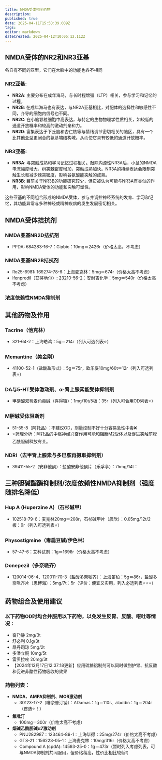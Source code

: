 ```yaml
---
title: NMDA受体相关药物
description: 
published: true
date: 2025-04-11T15:58:39.009Z
tags: 
editor: markdown
dateCreated: 2025-04-12T10:05:12.112Z
---
```


## NMDA受体的NR2和NR3亚基

各自有不同的亚型，它们在大脑中的功能也各不相同

### NR2亚基:

- **NR2A**: 主要分布在成年海马，与长时程增强（LTP）相关，参与学习和记忆的过程。
- **NR2B**: 在成年海马也有表达，与NR2A亚基相比，对配体的选择性和敏感性不同，介导的细胞内信号也不同。
- **NR2C**: 在小脑颗粒细胞中高表达，与特定的生物物理学性质相关，如较低的通道开放概率和较高的激动剂亲和力。
- **NR2D**: 富集表达于下丘脑和杏仁核等与情绪调节密切相关的脑区，具有一个比其他亚型更闭合的氨基端结构域，从而使它具有较低的通道开放概率。

### NR3亚基:

- **NR3A**: 与突触成熟和学习记忆过程相关。敲除内源性NR3A后，小鼠的NMDA电流幅度增大，树突棘密度增加，突触成熟加快。NR3A的持续表达会限制突触生长和减少棘突密度，影响谷氨酸能突触的成熟。
- **NR3B**: 目前关于NR3B的功能研究较少，但它被认为可能与NR3A有类似的作用，影响NMDA受体的功能和突触可塑性。

这些亚基的不同组合形成的NMDA受体，参与并调控神经系统的发育、学习和记忆，其功能异常与多种神经或精神疾病的发生发展密切相关。

## NMDA受体拮抗剂

### NMDA亚基NR2D拮抗剂

- PPDA: 684283-16-7：Gipbio：10mg＝2426r（价格太高，不考虑）

### NMDA亚基NR2B拮抗剂

- Ro25-6981: 169274-78-6：上海麦克林：5mg＝674r（价格太高不考虑）
- Ifenprodil（艾芬地尔）: 23210-56-2：安耐吉化学：5mg＝540r（价格太高不考虑）

### 浓度依赖性NMDA抑制剂

## 其他药物及作用

### Tacrine（他克林）

- 321-64-2：上海皓鸿：5g＝214r（列入可选列表⭐）

### Memantine（美金刚）

- 41100-52-1（盐酸盐形式）：5g＝75r，欧乐妥10mg/60t＝12r（列入可选列表⭐）

### DA与5-HT受体激动剂、α-肾上腺素能受体抑制剂

- 甲磺酸双氢麦角毒碱（喜得镇）：1mg/10t/5板：35r（列入可合用OD列表⭐）

### M胆碱受体阻断剂

- 51-55-8（阿托品）：不建议OD，剂量控制不好十分容易急性中毒❌
- ⭐药理分析：阿托品的中枢神经兴奋作用可能和阻断M2受体以及促进突触前膜乙酰胆碱释放有关。

### NDRI（去甲肾上腺素与多巴胺再摄取抑制剂）

- 39411-55-2（安非他酮）：盐酸安非他酮片（乐孚亭）：75mg/14t：


## 三种胆碱酯酶抑制剂/浓度依赖性NMDA抑制剂（强度随排名降低）

### Hup A (Huperzine A)（石杉碱甲）

- 102518-79-6：麦克林20mg＝208r，石杉碱甲片（辰欣）：0.05mg/12t/2板：9r（列入可选列表⭐）

### Physostigmine（毒扁豆碱/伊色林）

- 57-47-6：艾科试剂：1g＝1698r（价格太高不考虑）

### Donepezil（多奈哌齐）

- 120014-06-4、120011-70-3（盐酸多奈哌齐）：上海笛柏：5g＝86r，盐酸多奈哌齐片（思博海）：5mg/7t：5r（评价：便宜又实用，列入必选列表⭐⭐⭐）

## 药物组合及使用建议

### 以下药物OD时均合并服用以下药物，以免发生反胃、反酸、呕吐等情况：
- 奋乃静 2mg/3t
- 舒必利 0.1g/3t
- 昂丹司琼 5mg/2t
- 多潘立酮 10mg/5t
- 雷贝拉唑 20mg/3t
- 【2024年12月17日12:37:18更新】应用硫糖铝制剂可以同时做到护胃、抗反酸和促进非酸性药物吸收的效果

### 药物列表：
- **NMDA、AMPA抑制剂、MOR激动剂**
  - 30123-17-2（噻奈普汀钠）：ADamas：1g＝110r、aladdin：1g＝204r（首选⭐！）
- **氟吡汀**
  - 100mg＝300r（价格太高不考虑）
- **烟碱乙酰胆碱α7激动剂**
  - PNU282987：123464-89-1：上海毕得：25mg/274r（价格太高不考虑）
  - GTS-21：156223-05-1：上海麦克林：10mg/316r（价格太高不考虑）
  - Compound A (cpdA): 14593-25-0：1g＝473r（暂时列入考虑列表，可与NMDA抑制剂共同服用，但价格稍高，性价比相比较低❗）

